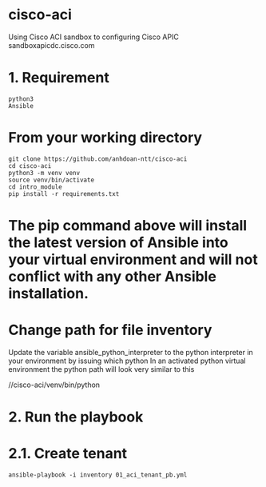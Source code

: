 # cisco-aci
Using Cisco ACI sandbox to configuring Cisco APIC
sandboxapicdc.cisco.com
# 1. Requirement
    python3
    Ansible

# From your working directory
    git clone https://github.com/anhdoan-ntt/cisco-aci
    cd cisco-aci
    python3 -m venv venv
    source venv/bin/activate
    cd intro_module
    pip install -r requirements.txt
# The pip command above will install the latest version of Ansible into your virtual environment and will not conflict with any other Ansible installation.
# Change path for file inventory
Update the variable ansible_python_interpreter to the python interpreter in your environment by issuing 
    which python
In an activated python virtual environment the python path will look very similar to this

/<folder-where-you-cloned-code-samples>/cisco-aci/venv/bin/python
  
 # 2. Run the playbook
 # 2.1. Create tenant
    ansible-playbook -i inventory 01_aci_tenant_pb.yml
